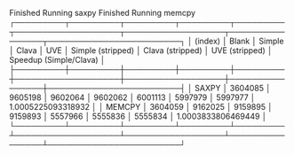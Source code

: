 Finished Running saxpy
Finished Running memcpy
┌─────────┬─────────┬─────────┬─────────┬─────────┬───────────────────┬──────────────────┬────────────────┬────────────────────────┐
│ (index) │  Blank  │ Simple  │  Clava  │   UVE   │ Simple (stripped) │ Clava (stripped) │ UVE (stripped) │ Speedup (Simple/Clava) │
├─────────┼─────────┼─────────┼─────────┼─────────┼───────────────────┼──────────────────┼────────────────┼────────────────────────┤
│  SAXPY  │ 3604085 │ 9605198 │ 9602064 │ 9602062 │      6001113      │     5997979      │    5997977     │   1.0005225093318932   │
│ MEMCPY  │ 3604059 │ 9162025 │ 9159895 │ 9159893 │      5557966      │     5555836      │    5555834     │   1.0003833806469449   │
└─────────┴─────────┴─────────┴─────────┴─────────┴───────────────────┴──────────────────┴────────────────┴────────────────────────┘
